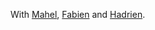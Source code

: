 With [Mahel](https://github.com/M00NBOY), [Fabien](https://github.com/Fabienmrqs) and [Hadrien](https://github.com/HadrienVillani).